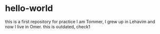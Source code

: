 # hello-world
this is a first repository for practice
I am Tommer, I grew up in Lehavim and now I live in Omer. 
this is outdated, check1
